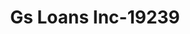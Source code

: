 ---
f_zip-code: 19053
f_state-code: PA
title: Gs Loans Inc-19239
f_phone: 215-638-7888
f_city-only: Feasterville Trevose
f_address: 2461 Lincoln Hwy Feasterville Trevose
f_location-unique-id: '19239'
slug: gs-loans-inc-19239
updated-on: '2024-05-30T13:46:58.046Z'
created-on: '2024-05-30T13:36:59.803Z'
published-on: '2024-05-30T13:54:32.469Z'
f_city-state: cms/city/feasterville-trevose-pa.md
f_company: cms/company/gs-loans-inc.md
f_state: cms/state/pennsylvania.md
layout: '[payday-loan].html'
tags: payday-loan
---